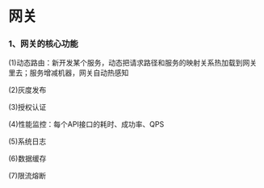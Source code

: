# 网关

### 1、网关的核心功能

(1)动态路由：新开发某个服务，动态把请求路径和服务的映射关系热加载到网关里去；服务增减机器，网关自动热感知

(2)灰度发布

(3)授权认证

(4)性能监控：每个API接口的耗时、成功率、QPS

(5)系统日志

(6)数据缓存

(7)限流熔断